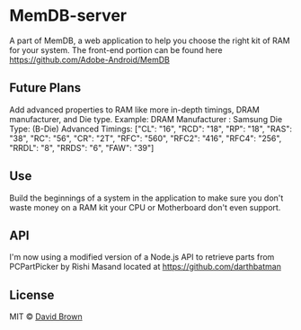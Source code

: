 # MemDB-server
A part of MemDB, a web application to help you choose the right kit of RAM for your system.
The front-end portion can be found here https://github.com/Adobe-Android/MemDB

## Future Plans
Add advanced properties to RAM like more in-depth timings, DRAM manufacturer, and Die type.
Example: 
DRAM Manufacturer : Samsung 
Die Type: (B-Die)
Advanced Timings: 
["CL": "16", "RCD": "18", "RP": "18", "RAS": "38", "RC": "56", "CR": "2T", "RFC": "560", "RFC2": "416", "RFC4": "256", "RRDL": "8", "RRDS": "6", "FAW": "39"]

## Use
Build the beginnings of a system in the application to make sure you don't waste money on a RAM kit your CPU or Motherboard don't even support.

## API
I'm now using a modified version of a Node.js API to retrieve parts from PCPartPicker
by Rishi Masand located at https://github.com/darthbatman

## License

MIT © [David Brown](https://github.com/Adobe-Android)
